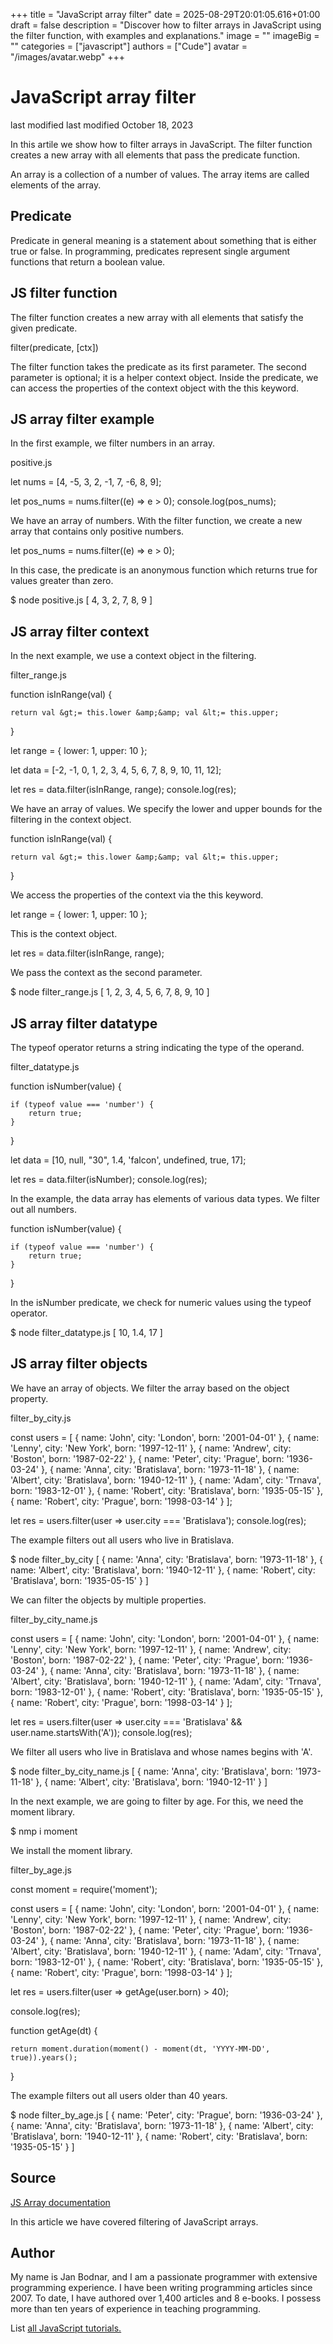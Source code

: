 +++
title = "JavaScript array filter"
date = 2025-08-29T20:01:05.616+01:00
draft = false
description = "Discover how to filter arrays in JavaScript using the filter function, with examples and explanations."
image = ""
imageBig = ""
categories = ["javascript"]
authors = ["Cude"]
avatar = "/images/avatar.webp"
+++

# JavaScript array filter

last modified last modified October 18, 2023

 

In this artile we show how to filter arrays in JavaScript. The filter function
creates a new array with all elements that pass the predicate function.

An array is a collection of a number of values. The array items are called
elements of the array. 

## Predicate

Predicate in general meaning is a statement about something that is either true
or false. In programming, predicates represent single argument functions that
return a boolean value. 

## JS filter function

The filter function creates a new array with all elements that 
satisfy the given predicate.

filter(predicate, [ctx])

The filter function takes the predicate as its first parameter. The
second parameter is optional; it is a helper context object. Inside the
predicate, we can access the properties of the context object with the
this keyword.

## JS array filter example

In the first example, we filter numbers in an array.

positive.js
  

let nums = [4, -5, 3, 2, -1, 7, -6, 8, 9];

let pos_nums = nums.filter((e) =&gt; e &gt; 0);
console.log(pos_nums);

We have an array of numbers. With the filter function, we create a
new array that contains only positive numbers.

let pos_nums = nums.filter((e) =&gt; e &gt; 0);

In this case, the predicate is an anonymous function which returns true for
values greater than zero.

$ node positive.js 
[ 4, 3, 2, 7, 8, 9 ]

## JS array filter context

In the next example, we use a context object in the filtering.

filter_range.js
  

function isInRange(val) {

    return val &gt;= this.lower &amp;&amp; val &lt;= this.upper;
}

let range = {
    lower: 1,
    upper: 10
};

let data = [-2, -1, 0, 1, 2, 3, 4, 5, 6, 7, 8, 9, 10, 11, 12];

let res = data.filter(isInRange, range);
console.log(res);

We have an array of values. We specify the lower and upper bounds for the 
filtering in the context object.

function isInRange(val) {

    return val &gt;= this.lower &amp;&amp; val &lt;= this.upper;
}

We access the properties of the context via the this keyword.

let range = {
    lower: 1,
    upper: 10
};

This is the context object.

let res = data.filter(isInRange, range);

We pass the context as the second parameter.

$ node filter_range.js 
[
  1, 2, 3, 4,  5,
  6, 7, 8, 9, 10
]

## JS array filter datatype

The typeof operator returns a string indicating the type of 
the operand.

filter_datatype.js
  

function isNumber(value) {

    if (typeof value === 'number') {
        return true;
    }
}

let data = [10, null, "30", 1.4, 'falcon', undefined, true, 17];

let res = data.filter(isNumber);
console.log(res);

In the example, the data array has elements of various data types.
We filter out all numbers.

function isNumber(value) {

    if (typeof value === 'number') {
        return true;
    }
}

In the isNumber predicate, we check for numeric values using the 
typeof operator.

$ node filter_datatype.js 
[ 10, 1.4, 17 ]

## JS array filter objects

We have an array of objects. We filter the array based on the object property.

filter_by_city.js
  

const users = [
  { name: 'John', city: 'London', born: '2001-04-01' },
  { name: 'Lenny', city: 'New York', born: '1997-12-11' },
  { name: 'Andrew', city: 'Boston', born: '1987-02-22' },
  { name: 'Peter', city: 'Prague', born: '1936-03-24' },
  { name: 'Anna', city: 'Bratislava', born: '1973-11-18' },
  { name: 'Albert', city: 'Bratislava', born: '1940-12-11' },
  { name: 'Adam', city: 'Trnava', born: '1983-12-01' },
  { name: 'Robert', city: 'Bratislava', born: '1935-05-15' },
  { name: 'Robert', city: 'Prague', born: '1998-03-14' }
];

let res = users.filter(user =&gt; user.city === 'Bratislava');
console.log(res);

The example filters out all users who live in Bratislava.

$ node filter_by_city
[
  { name: 'Anna', city: 'Bratislava', born: '1973-11-18' },
  { name: 'Albert', city: 'Bratislava', born: '1940-12-11' },
  { name: 'Robert', city: 'Bratislava', born: '1935-05-15' }
]

We can filter the objects by multiple properties.

filter_by_city_name.js
  

const users = [
  { name: 'John', city: 'London', born: '2001-04-01' },
  { name: 'Lenny', city: 'New York', born: '1997-12-11' },
  { name: 'Andrew', city: 'Boston', born: '1987-02-22' },
  { name: 'Peter', city: 'Prague', born: '1936-03-24' },
  { name: 'Anna', city: 'Bratislava', born: '1973-11-18' },
  { name: 'Albert', city: 'Bratislava', born: '1940-12-11' },
  { name: 'Adam', city: 'Trnava', born: '1983-12-01' },
  { name: 'Robert', city: 'Bratislava', born: '1935-05-15' },
  { name: 'Robert', city: 'Prague', born: '1998-03-14' }
];

let res = users.filter(user =&gt; user.city === 'Bratislava' &amp;&amp; user.name.startsWith('A'));
console.log(res);

We filter all users who live in Bratislava and whose names begins with 'A'.

$ node filter_by_city_name.js 
[
  { name: 'Anna', city: 'Bratislava', born: '1973-11-18' },
  { name: 'Albert', city: 'Bratislava', born: '1940-12-11' }
]

In the next example, we are going to filter by age. For this, we need the 
moment library.

$ nmp i moment

We install the moment library.

filter_by_age.js
  

const moment = require('moment');

const users = [
  { name: 'John', city: 'London', born: '2001-04-01' },
  { name: 'Lenny', city: 'New York', born: '1997-12-11' },
  { name: 'Andrew', city: 'Boston', born: '1987-02-22' },
  { name: 'Peter', city: 'Prague', born: '1936-03-24' },
  { name: 'Anna', city: 'Bratislava', born: '1973-11-18' },
  { name: 'Albert', city: 'Bratislava', born: '1940-12-11' },
  { name: 'Adam', city: 'Trnava', born: '1983-12-01' },
  { name: 'Robert', city: 'Bratislava', born: '1935-05-15' },
  { name: 'Robert', city: 'Prague', born: '1998-03-14' }
];

let res = users.filter(user =&gt; getAge(user.born) &gt; 40);

console.log(res);

function getAge(dt) {

    return moment.duration(moment() - moment(dt, 'YYYY-MM-DD', true)).years();
}

The example filters out all users older than 40 years.

$ node filter_by_age.js 
[
  { name: 'Peter', city: 'Prague', born: '1936-03-24' },
  { name: 'Anna', city: 'Bratislava', born: '1973-11-18' },
  { name: 'Albert', city: 'Bratislava', born: '1940-12-11' },
  { name: 'Robert', city: 'Bratislava', born: '1935-05-15' }
]

## Source

[JS Array documentation](https://developer.mozilla.org/en-US/docs/Web/JavaScript/Reference/Global_Objects/Array)

In this article we have covered filtering of JavaScript arrays.

## Author

My name is Jan Bodnar, and I am a passionate programmer with extensive
programming experience. I have been writing programming articles since 2007.
To date, I have authored over 1,400 articles and 8 e-books. I possess more
than ten years of experience in teaching programming.

List [all JavaScript tutorials.](/all/#js)